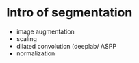 # Intro of segmentation
- image augmentation
- scaling
- dilated convolution (deeplab/ ASPP
- normalization
